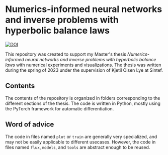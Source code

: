 # Numerics-informed neural networks and inverse problems with hyperbolic balance laws

[![DOI](https://zenodo.org/badge/598619926.svg)](https://zenodo.org/badge/latestdoi/598619926)

This repository was created to support my Master's thesis *Numerics-informed neural networks and inverse problems with hyperbolic balance laws* with numerical experiments and visualizations.
The thesis was written during the spring of 2023 under the supervision of Kjetil Olsen Lye at Sintef.

## Contents

The contents of the repository is organized in folders corresponding to the different sections of the thesis.
The code is written in Python, mostly using the PyTorch framework for automatic differentiation.

## Word of advice

The code in files named `plot` or `train` are generally very specialized, and may not be easily applicable to different usecases.
However, the code in files named `flux`, `models`, and `tools` are abstract enough to be reused.

